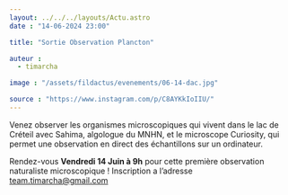 ```yaml
---
layout: ../../../layouts/Actu.astro
date : "14-06-2024 23:00"

title: "Sortie Observation Plancton"

auteur :
  - timarcha

image : "/assets/fildactus/evenements/06-14-dac.jpg"

source : "https://www.instagram.com/p/C8AYKkIoIIU/"
---
```


Venez observer les organismes microscopiques qui vivent dans le lac de Créteil avec Sahima, algologue du MNHN, et le microscope Curiosity, qui permet une observation en direct des échantillons sur un ordinateur.

Rendez-vous __Vendredi 14 Juin à 9h__ pour cette première observation naturaliste microscopique ! Inscription a l’adresse team.timarcha@gmail.com